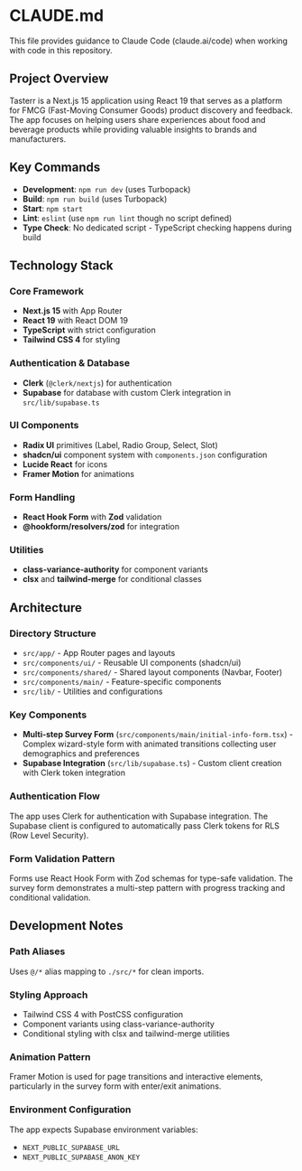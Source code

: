 # CLAUDE.md

This file provides guidance to Claude Code (claude.ai/code) when working with code in this repository.

## Project Overview

Tasterr is a Next.js 15 application using React 19 that serves as a platform for FMCG (Fast-Moving Consumer Goods) product discovery and feedback. The app focuses on helping users share experiences about food and beverage products while providing valuable insights to brands and manufacturers.

## Key Commands

- **Development**: `npm run dev` (uses Turbopack)
- **Build**: `npm run build` (uses Turbopack)  
- **Start**: `npm start`
- **Lint**: `eslint` (use `npm run lint` though no script defined)
- **Type Check**: No dedicated script - TypeScript checking happens during build

## Technology Stack

### Core Framework
- **Next.js 15** with App Router
- **React 19** with React DOM 19
- **TypeScript** with strict configuration
- **Tailwind CSS 4** for styling

### Authentication & Database
- **Clerk** (`@clerk/nextjs`) for authentication
- **Supabase** for database with custom Clerk integration in `src/lib/supabase.ts`

### UI Components
- **Radix UI** primitives (Label, Radio Group, Select, Slot)
- **shadcn/ui** component system with `components.json` configuration
- **Lucide React** for icons
- **Framer Motion** for animations

### Form Handling
- **React Hook Form** with **Zod** validation
- **@hookform/resolvers/zod** for integration

### Utilities
- **class-variance-authority** for component variants
- **clsx** and **tailwind-merge** for conditional classes

## Architecture

### Directory Structure
- `src/app/` - App Router pages and layouts
- `src/components/ui/` - Reusable UI components (shadcn/ui)
- `src/components/shared/` - Shared layout components (Navbar, Footer)
- `src/components/main/` - Feature-specific components
- `src/lib/` - Utilities and configurations

### Key Components
- **Multi-step Survey Form** (`src/components/main/initial-info-form.tsx`) - Complex wizard-style form with animated transitions collecting user demographics and preferences
- **Supabase Integration** (`src/lib/supabase.ts`) - Custom client creation with Clerk token integration

### Authentication Flow
The app uses Clerk for authentication with Supabase integration. The Supabase client is configured to automatically pass Clerk tokens for RLS (Row Level Security).

### Form Validation Pattern
Forms use React Hook Form with Zod schemas for type-safe validation. The survey form demonstrates a multi-step pattern with progress tracking and conditional validation.

## Development Notes

### Path Aliases
Uses `@/*` alias mapping to `./src/*` for clean imports.

### Styling Approach
- Tailwind CSS 4 with PostCSS configuration
- Component variants using class-variance-authority
- Conditional styling with clsx and tailwind-merge utilities

### Animation Pattern
Framer Motion is used for page transitions and interactive elements, particularly in the survey form with enter/exit animations.

### Environment Configuration
The app expects Supabase environment variables:
- `NEXT_PUBLIC_SUPABASE_URL`
- `NEXT_PUBLIC_SUPABASE_ANON_KEY`